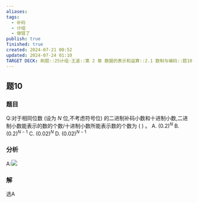 ```yaml
---
aliases: 
tags:
  - 补码
  - 计组
  - 做错了
publish: true
finished: true
created: 2024-07-21 00:52
updated: 2024-07-24 01:10
TARGET DECK: 刷题::25计组-王道::第 2 章 数据的表示和运算::2.1 数制与编码::题10
---
```


## 题10
### 题目
Q:对于相同位数 (设为 $N$ 位,不考虑符号位) 的二进制补码小数和十进制小数,二进制小数能表示的数的个数/十进制小数所能表示数的个数为 ( ) 。
A. ${( {0.2}) }^{N}$ B. ${( {0.2}) }^{N - 1}$ C. ${( {0.02}) }^{N}$ D. ${( {0.02}) }^{N - 1}$
### 分析
A:![](https://img.hwenyi.live/202407240110446.webp)
### 解
选A
